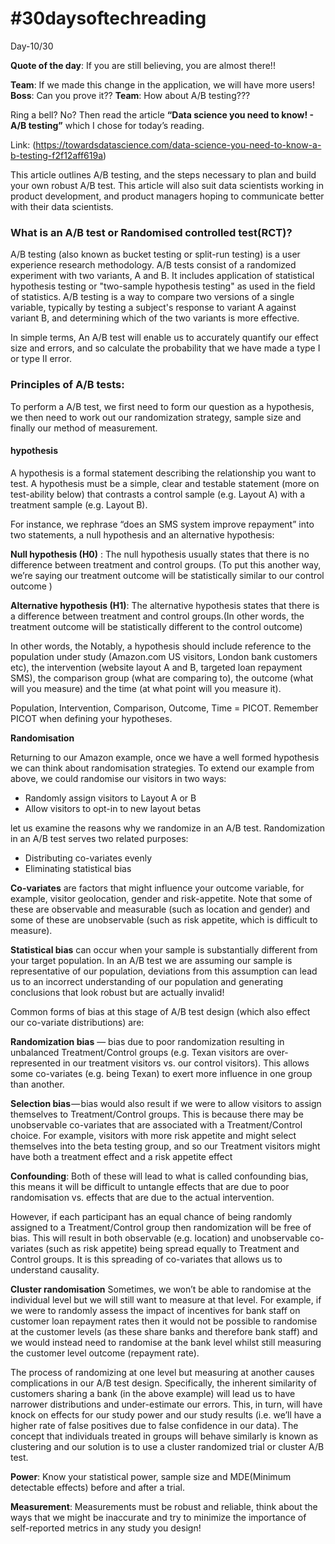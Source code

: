 # #30daysoftechreading

Day-10/30

**Quote of the day**: If you are still believing, you are almost there!!

**Team**: If we made this change in the application, we will have more users! 
**Boss**: Can you prove it??
**Team**: How about A/B testing???

Ring a bell? No? Then read the article **“Data science you need to know! - A/B testing”** which I chose for today’s reading. 

Link: (https://towardsdatascience.com/data-science-you-need-to-know-a-b-testing-f2f12aff619a)

This article outlines A/B testing, and the steps necessary to plan and build your own robust A/B test. This article will also suit data scientists working in product development, and product managers hoping to communicate better with their data scientists.

### What is an A/B test or Randomised controlled test(RCT)?

A/B testing (also known as bucket testing or split-run testing) is a user experience research methodology. A/B tests consist of a randomized experiment with two variants, A and B. It includes application of statistical hypothesis testing or "two-sample hypothesis testing" as used in the field of statistics. A/B testing is a way to compare two versions of a single variable, typically by testing a subject's response to variant A against variant B, and determining which of the two variants is more effective.

In simple terms, An A/B test will enable us to accurately quantify our effect size and errors, and so calculate the probability that we have made a type I or type II error.

### Principles of A/B tests:

To perform a A/B test, we first need to form our question as a hypothesis, we then need to work out our randomization strategy, sample size and finally our method of measurement.

#### hypothesis
A hypothesis is a formal statement describing the relationship you want to test. A hypothesis must be a simple, clear and testable statement (more on test-ability below) that contrasts a control sample (e.g. Layout A) with a treatment sample (e.g. Layout B).

For instance, we rephrase “does an SMS system improve repayment” into two statements, a null hypothesis and an alternative hypothesis:

**Null hypothesis (H0)** : The null hypothesis usually states that there is no difference between treatment and control groups. (To put this another way, we’re saying our treatment outcome will be statistically similar to our control outcome )

**Alternative hypothesis (H1)**: The alternative hypothesis states that there is a difference between treatment and control groups.(In other words, the treatment outcome will be statistically different to the control outcome)

In other words, the Notably, a hypothesis should include reference to the population under study (Amazon.com US visitors, London bank customers etc), the intervention (website layout A and B, targeted loan repayment SMS), the comparison group (what are comparing to), the outcome (what will you measure) and the time (at what point will you measure it).

Population, Intervention, Comparison, Outcome, Time = PICOT. Remember PICOT when defining your hypotheses. 

**Randomisation**

Returning to our Amazon example, once we have a well formed hypothesis we can think about randomisation strategies. To extend our example from above, we could randomise our visitors in two ways:

- Randomly assign visitors to Layout A or B
- Allow visitors to opt-in to new layout betas

let us examine the reasons why we randomize in an A/B test. Randomization in an A/B test serves two related purposes:

- Distributing co-variates evenly
- Eliminating statistical bias


**Co-variates** are factors that might influence your outcome variable, for example, visitor geolocation, gender and risk-appetite. Note that some of these are observable and measurable (such as location and gender) and some of these are unobservable (such as risk appetite, which is difficult to measure).

**Statistical bias** can occur when your sample is substantially different from your target population. In an A/B test we are assuming our sample is representative of our population, deviations from this assumption can lead us to an incorrect understanding of our population and generating conclusions that look robust but are actually invalid!


Common forms of bias at this stage of A/B test design (which also effect our co-variate distributions) are:

**Randomization bias** — bias due to poor randomization resulting in unbalanced Treatment/Control groups (e.g. Texan visitors are over-represented in our treatment visitors vs. our control visitors). This allows some co-variates (e.g. being Texan) to exert more influence in one group than another.

**Selection bias** — bias would also result if we were to allow visitors to assign themselves to Treatment/Control groups. This is because there may be unobservable co-variates that are associated with a Treatment/Control choice. For example, visitors with more risk appetite and might select themselves into the beta testing group, and so our Treatment visitors might have both a treatment effect and a risk appetite effect

**Confounding**: Both of these will lead to what is called confounding bias, this means it will be difficult to untangle effects that are due to poor randomisation vs. effects that are due to the actual intervention.

However, if each participant has an equal chance of being randomly assigned to a Treatment/Control group then randomization will be free of bias. This will result in both observable (e.g. location) and unobservable co-variates (such as risk appetite) being spread equally to Treatment and Control groups. It is this spreading of co-variates that allows us to understand causality.

**Cluster randomisation**
Sometimes, we won’t be able to randomise at the individual level but we will still want to measure at that level. For example, if we were to randomly assess the impact of incentives for bank staff on customer loan repayment rates then it would not be possible to randomise at the customer levels (as these share banks and therefore bank staff) and we would instead need to randomise at the bank level whilst still measuring the customer level outcome (repayment rate).

The process of randomizing at one level but measuring at another causes complications in our A/B test design. Specifically, the inherent similarity of customers sharing a bank (in the above example) will lead us to have narrower distributions and under-estimate our errors. This, in turn, will have knock on effects for our study power and our study results (i.e. we’ll have a higher rate of false positives due to false confidence in our data). The concept that individuals treated in groups will behave similarly is known as clustering and our solution is to use a cluster randomized trial or cluster A/B test.

**Power**: Know your statistical power, sample size and MDE(Minimum detectable effects) before and after a trial.

**Measurement**: Measurements must be robust and reliable, think about the ways that we might be inaccurate and try to minimize the importance of self-reported metrics in any study you design!

